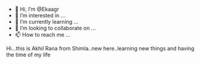 - 👋 Hi, I’m @Ekaagr
- 👀 I’m interested in ...
- 🌱 I’m currently learning ...
- 💞️ I’m looking to collaborate on ...
- 📫 How to reach me ...

<!---
Ekaagr/Ekaagr is a ✨ special ✨ repository because its `README.md` (this file) appears on your GitHub profile.
You can click the Preview link to take a look at your changes.
--->

Hi...this is Akhil Rana from Shimla..new here..learning new things and having the time of my life
